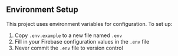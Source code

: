 ## Environment Setup

This project uses environment variables for configuration. To set up:

1. Copy `.env.example` to a new file named `.env`
2. Fill in your Firebase configuration values in the `.env` file
3. Never commit the `.env` file to version control 